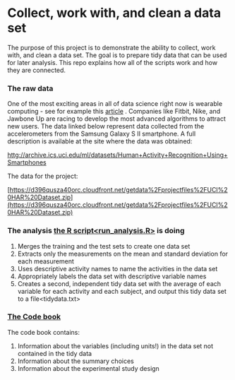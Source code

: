 # Collect, work with, and clean a data set

The purpose of this project is to demonstrate the ability to collect, work with, and clean a data set. The goal is to prepare tidy data that can be used for later analysis. This repo explains how all of the scripts work and how they are connected.  


### The raw data

One of the most exciting areas in all of data science right now is wearable computing - see for example this [article](http://www.insideactivitytracking.com/data-science-activity-tracking-and-the-battle-for-the-worlds-top-sports-brand/) . Companies like Fitbit, Nike, and Jawbone Up are racing to develop the most advanced algorithms to attract new users. The data linked below represent data collected from the accelerometers from the Samsung Galaxy S II smartphone. A full description is available at the site where the data was obtained: 

[httg://archive.ics.uci.edu/ml/datasets/Human+Activity+Recognition+Using+Smartphones](http://archive.ics.uci.edu/ml/datasets/Human+Activity+Recognition+Using+Smartphones)

The data for the project:

[https://d396qusza40orc.cloudfront.net/getdata%2Fprojectfiles%2FUCI%20HAR%20Dataset.zip](https://d396qusza40orc.cloudfront.net/getdata%2Fprojectfiles%2FUCI%20HAR%20Dataset.zip)


### The analysis [the R script<run_analysis.R>](GCDproject/run_analysis.R) is doing

1. Merges the training and the test sets to create one data set
1. Extracts only the measurements on the mean and standard deviation for each measurement
1. Uses descriptive activity names to name the activities in the data set
1. Appropriately labels the data set with descriptive variable names
1. Creates a second, independent tidy data set with the average of each variable for each activity and each subject, and output this tidy data set to a file<tidydata.txt>


### [The Code book](GCDproject/CodeBook.md)

The code book contains:

1. Information about the variables (including units!) in the data set not contained in the tidy data 
1. Information about the summary choices
1. Information about the experimental study design
